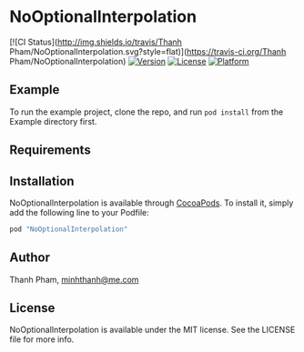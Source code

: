 # NoOptionalInterpolation

[![CI Status](http://img.shields.io/travis/Thanh Pham/NoOptionalInterpolation.svg?style=flat)](https://travis-ci.org/Thanh Pham/NoOptionalInterpolation)
[![Version](https://img.shields.io/cocoapods/v/NoOptionalInterpolation.svg?style=flat)](http://cocoapods.org/pods/NoOptionalInterpolation)
[![License](https://img.shields.io/cocoapods/l/NoOptionalInterpolation.svg?style=flat)](http://cocoapods.org/pods/NoOptionalInterpolation)
[![Platform](https://img.shields.io/cocoapods/p/NoOptionalInterpolation.svg?style=flat)](http://cocoapods.org/pods/NoOptionalInterpolation)

## Example

To run the example project, clone the repo, and run `pod install` from the Example directory first.

## Requirements

## Installation

NoOptionalInterpolation is available through [CocoaPods](http://cocoapods.org). To install
it, simply add the following line to your Podfile:

```ruby
pod "NoOptionalInterpolation"
```

## Author

Thanh Pham, minhthanh@me.com

## License

NoOptionalInterpolation is available under the MIT license. See the LICENSE file for more info.
